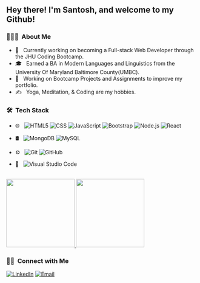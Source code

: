 
<h2> Hey there! I'm Santosh, and welcome to my Github!</h2>

<h3> 👨🏻‍💻 &nbsp;About Me </h3>

- 🤔 &nbsp; Currently working on becoming a Full-stack Web Developer through the JHU Coding Bootcamp.
- 🎓 &nbsp; Earned a BA in Modern Languages and Linguistics from the University Of Maryland Baltimore County(UMBC).
- 💼 &nbsp; Working on Bootcamp Projects and Assignments to improve my portfolio.
- ✍️ &nbsp; Yoga, Meditation, & Coding are my hobbies.

<h3> 🛠 &nbsp;Tech Stack</h3>

- 🌐 &nbsp;
  ![HTML5](https://img.shields.io/badge/-HTML5-333333?style=flat&logo=HTML5)
  ![CSS](https://img.shields.io/badge/-CSS-333333?style=flat&logo=CSS3&logoColor=1572B6)
  ![JavaScript](https://img.shields.io/badge/-JavaScript-333333?style=flat&logo=javascript)
  ![Bootstrap](https://img.shields.io/badge/-Bootstrap-333333?style=flat&logo=bootstrap&logoColor=563D7C)
  ![Node.js](https://img.shields.io/badge/-Node.js-333333?style=flat&logo=node.js)
  ![React](https://img.shields.io/badge/-React-333333?style=flat&logo=react)
- 🛢 &nbsp;
  ![MongoDB](https://img.shields.io/badge/-MongoDB-333333?style=flat&logo=mongodb)
  ![MySQL](https://img.shields.io/badge/-MySQL-333333?style=flat&logo=mysql)
  
- ⚙️ &nbsp;
  ![Git](https://img.shields.io/badge/-Git-333333?style=flat&logo=git)
  ![GitHub](https://img.shields.io/badge/-GitHub-333333?style=flat&logo=github)
- 🔧 &nbsp;
  ![Visual Studio Code](https://img.shields.io/badge/-Visual%20Studio%20Code-333333?style=flat&logo=visual-studio-code&logoColor=007ACC)

<br/>

<a href="https://github.com/smalakidev">
  <img height="180em" src="https://github-readme-stats.vercel.app/api?username=smalakidev&theme=buefy&show_icons=true" />
  <img height="180em" src="https://github-readme-stats.vercel.app/api/top-langs/?username=smalakidev&theme=buefy&layout=compact" />
</a>

<br/>

<h3> 🤝🏻 &nbsp;Connect with Me </h3>

<p align="center">

<a href="https://www.linkedin.com/in/santosh-malaki-541a105b/"><img alt="LinkedIn" src="https://img.shields.io/badge/LinkedIn-Santosh Malaki-blue?style=flat-square&logo=linkedin"></a>
<a href="mailto:santoshmalakai@gmail.com"><img alt="Email" src="https://img.shields.io/badge/Email-santoshmalaki@gmail.com-blue?style=flat-square&logo=gmail"></a>
</p>
